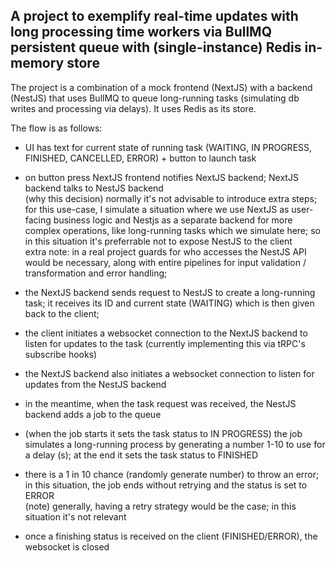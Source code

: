 ## A project to exemplify real-time updates with long processing time workers via BullMQ persistent queue with (single-instance) Redis in-memory store

The project is a combination of a mock frontend (NextJS) with a backend (NestJS) that uses BullMQ to queue long-running tasks (simulating db writes and processing via delays). It uses Redis as its store.  

The flow is as follows:
- UI has text for current state of running task (WAITING, IN PROGRESS, FINISHED, CANCELLED, ERROR) + button to launch task
- on button press NextJS frontend notifies NextJS backend; NextJS backend talks to NestJS backend  
(why this decision) normally it's not advisable to introduce extra steps; for this use-case, I simulate a situation where we use NextJS as user-facing business logic and Nestjs as a separate backend for more complex operations, like long-running tasks which we simulate here; so in this situation it's preferrable not to expose NestJS to the client  
extra note: in a real project guards for who accesses the NestJS API would be necessary, along with entire pipelines for input validation / transformation and error handling;  

- the NextJS backend sends request to NestJS to create a long-running task; it receives its ID and current state (WAITING) which is then given back to the client;
- the client initiates a websocket connection to the NextJS backend to listen for updates to the task (currently implementing this via tRPC's subscribe hooks)
- the NextJS backend also initiates a websocket connection to listen for updates from the NestJS backend
- in the meantime, when the task request was received, the NestJS backend adds a job to the queue
- (when the job starts it sets the task status to IN PROGRESS) the job simulates a long-running process by generating a number 1-10 to use for a delay (s); at the end it sets the task status to FINISHED
- there is a 1 in 10 chance (randomly generate number) to throw an error; in this situation, the job ends without retrying and the status is set to ERROR  
(note) generally, having a retry strategy would be the case; in this situation it's not relevant
- once a finishing status is received on the client (FINISHED/ERROR), the websocket is closed
